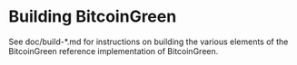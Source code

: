 Building BitcoinGreen
================

See doc/build-*.md for instructions on building the various
elements of the BitcoinGreen reference implementation of BitcoinGreen.

